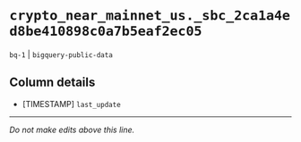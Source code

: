 # `crypto_near_mainnet_us._sbc_2ca1a4ed8be410898c0a7b5eaf2ec05`
`bq-1` | `bigquery-public-data`

## Column details
* [TIMESTAMP] `last_update`

-------------------------------------------------------------------------------
*Do not make edits above this line.*
